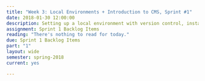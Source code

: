 ```yaml
---
title: "Week 3: Local Environments + Introduction to CMS, Sprint #1"
date: 2018-01-30 12:00:00
description: Setting up a local environment with version control, installing & setting up a content management system, Weekly Scrum 1, recap notes from client meeting, help with deliverables related to Sprint 1.
assignment: Sprint 1 Backlog Items
reading: "There's nothing to read for today."
due: Sprint 1 Backlog Items
part: "1"
layout: wide
semester: spring-2018
current: yes

---
```

